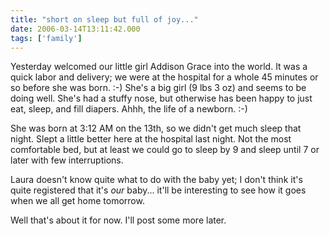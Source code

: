 ```yaml
---
title: "short on sleep but full of joy..."
date: 2006-03-14T13:11:42.000
tags: ['family']
---
```


Yesterday welcomed our little girl Addison Grace into the world. It was a quick labor and delivery; we were at the hospital for a whole 45 minutes or so before she was born. :-) She's a big girl (9 lbs 3 oz) and seems to be doing well. She's had a stuffy nose, but otherwise has been happy to just eat, sleep, and fill diapers. Ahhh, the life of a newborn. :-)

She was born at 3:12 AM on the 13th, so we didn't get much sleep that night. Slept a little better here at the hospital last night. Not the most comfortable bed, but at least we could go to sleep by 9 and sleep until 7 or later with few interruptions.

Laura doesn't know quite what to do with the baby yet; I don't think it's quite registered that it's _our_ baby... it'll be interesting to see how it goes when we all get home tomorrow.

Well that's about it for now. I'll post some more later.